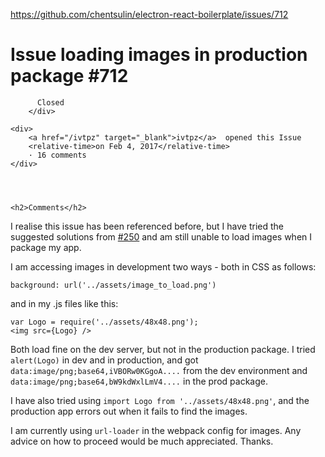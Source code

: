 <a href="https://github.com/chentsulin/electron-react-boilerplate/issues/712">https://github.com/chentsulin/electron-react-boilerplate/issues/712</a><div id="articleHeader"><h1>              Issue loading images in production package            #712    </h1></div>


  <div>
    <div>
        <div>
          
          Closed
        </div>
    
    <div>
        <a href="/ivtpz" target="_blank">ivtpz</a>  opened this Issue
        <relative-time>on Feb 4, 2017</relative-time>
        · 16 comments
    </div>
  



    <h2>Comments</h2>
    
      

      

        

          
            




            

  

    



    

      

  
    
      

          
<p>I realise this issue has been referenced before, but I have tried the suggested solutions from <a href="https://github.com/chentsulin/electron-react-boilerplate/issues/250#issuecomment-227494838" target="_blank">#250</a> and am still unable to load images when I package my app.</p>
<p>I am accessing images in development two ways - both in CSS as follows:</p>
<p><code>background: url('../assets/image_to_load.png')</code></p>
<p>and in my .js files like this:</p>
<pre><code>var Logo = require('../assets/48x48.png');
&lt;img src={Logo} /&gt;
</code></pre>
<p>Both load fine on the dev server, but not in the production package. I tried <code>alert(Logo)</code> in dev and in production, and got<br />
<code>data:image/png;base64,iVBORw0KGgoA....</code> from the dev environment and<br />
<code>data:image/png;base64,bW9kdWxlLmV4....</code> in the prod package.</p>
<p>I have also tried using <code>import Logo from '../assets/48x48.png'</code>, and the production app errors out when it fails to find the images.</p>
<p>I am currently using <code>url-loader</code> in the webpack config for images. Any advice on how to proceed would be much appreciated. Thanks.</p>
      
